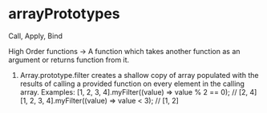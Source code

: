 # arrayPrototypes

Call, Apply, Bind

High Order functions -> A function which takes another function as an argument or returns function from it.

1. Array.prototype.filter creates a shallow copy of array populated with the results of calling a provided function on every element in the calling array.
Examples:
[1, 2, 3, 4].myFilter((value) => value % 2 == 0); // [2, 4]
[1, 2, 3, 4].myFilter((value) => value < 3); // [1, 2]